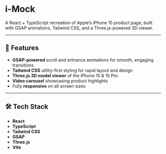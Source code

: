# i-Mock

A React + TypeScript recreation of Apple’s iPhone 15 product page, built with GSAP animations, Tailwind CSS, and a Three.js-powered 3D viewer.

---

## 🚀 Features

- **GSAP-powered** scroll and entrance animations for smooth, engaging transitions  
- **Tailwind CSS** utility-first styling for rapid layout and design  
- **Three.js 3D model viewer** of the iPhone 15 & 15 Pro
- **Video carousel** showcasing product highlights  
- Fully **responsive** on all screen sizes  

---

## 🛠 Tech Stack

- **React**
- **TypeScript**  
- **Tailwind CSS** 
- **GSAP** 
- **Three.js**
- **Vite**
